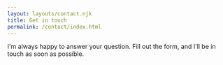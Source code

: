 ```yaml
---
layout: layouts/contact.njk
title: G﻿et in touch
permalink: /contact/index.html
---
```

I'm always happy to answer your question. Fill out the form, and I'll be in touch as soon as possible.
